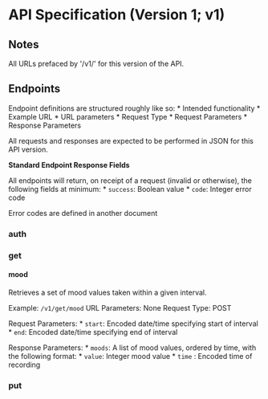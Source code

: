 # API Specification (Version 1; v1)

## Notes

All URLs prefaced by '/v1/' for this version of the API.

## Endpoints

Endpoint definitions are structured roughly like so:
	* Intended functionality
	* Example URL
	* URL parameters
	* Request Type
	* Request Parameters
	* Response Parameters

All requests and responses are expected to be performed in JSON for this API version.

**Standard Endpoint Response Fields**

All endpoints will return, on receipt of a request (invalid or otherwise), the following fields at minimum:
	* `success`: Boolean value
	* `code`: Integer error code

Error codes are defined in another document

### auth

### get

#### mood

Retrieves a set of mood values taken within a given interval.

Example: `/v1/get/mood`
URL Parameters: None
Request Type: POST

Request Parameters:
	* `start`: Encoded date/time specifying start of interval
	* `end`: Encoded date/time specifying end of interval

Response Parameters:
	* `moods`: A list of mood values, ordered by time, with the following format:
		* `value`: Integer mood value
		* `time` : Encoded time of recording

### put